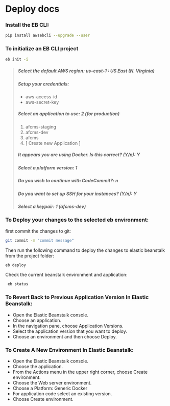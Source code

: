 # Deploy docs
### Install the EB CLI:
```sh
pip install awsebcli --upgrade --user
```
### To initialize an EB CLI project
```sh
eb init -i
```
>##### Select the default AWS region: us-east-1 : US East (N. Virginia)
>##### Setup your credentials:
 >- aws-access-id
 >- aws-secret-key
>##### Select an application to use: 2 (for production)
>1. afcms-staging
>2. afcms-dev
>3. afcms
>4. [ Create new Application ]
>##### It appears you are using Docker. Is this correct? (Y/n): Y
>##### Select a platform version: 1
>##### Do you wish to continue with CodeCommit?: n
>##### Do you want to set up SSH for your instances? (Y/n): Y
>##### Select a keypair: 1 (afcms-dev)
### To Deploy your changes to the selected eb environment:
first commit the changes to git:
```sh
git commit -m "commit message"
```
Then run the following command to deploy the changes to elastic beanstalk from the project folder:
```sh
eb deploy
```
Check the current beanstalk environment and application:
```sh
 eb status
```
### To Revert Back to Previous Application Version In Elastic Beanstalk:
- Open the Elastic Beanstalk console.
- Choose an application.
- In the navigation pane, choose Application Versions.
- Select the application version that you want to deploy.
- Choose an environment and then choose Deploy.
### To Create A New Environment In Elastic Beanstalk:
- Open the Elastic Beanstalk console.
- Choose the application.
- From the Actions menu in the upper right corner, choose Create environment.
- Choose the Web server environment.
- Choose a Platform: Generic Docker
- For application code select an existing version.
- Choose Create environment.
